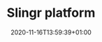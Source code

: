 ---
title: "Slingr platform"
lead: "Brief explanation of Slingr and use cases for it."
date: 2020-11-16T13:59:39+01:00
lastmod: 2020-11-16T13:59:39+01:00
draft: false
images: []
menu:
  docs:
    parent: "slingr-platform"
toc: true
weight: 10
---
